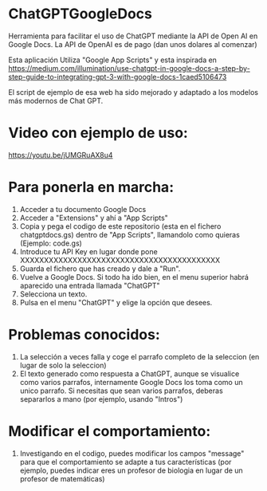 # ChatGPTGoogleDocs
Herramienta para facilitar el uso de ChatGPT mediante la API de Open AI en Google Docs.
La API de OpenAI es de pago (dan unos dolares al comenzar)

Esta aplicación Utiliza "Google App Scripts" y esta inspirada en https://medium.com/illumination/use-chatgpt-in-google-docs-a-step-by-step-guide-to-integrating-gpt-3-with-google-docs-1caed5106473 

El script de ejemplo de esa web ha sido mejorado y adaptado a los modelos más modernos de Chat GPT.

# Video con ejemplo de uso:
https://youtu.be/jUMGRuAX8u4

# Para ponerla en marcha:
1) Acceder a tu documento Google Docs
2) Acceder a "Extensions" y ahí a "App Scripts"
3) Copia y pega el codigo de este repositorio (esta en el fichero chatgptdocs.gs) dentro de "App Scripts", llamandolo como quieras (Ejemplo: code.gs)
4) Introduce tu API Key en lugar donde pone XXXXXXXXXXXXXXXXXXXXXXXXXXXXXXXXXXXXXXXXXX
5) Guarda el fichero que has creado y dale a "Run".
6) Vuelve a Google Docs. Si todo ha ido bien, en el menu superior habrá aparecido una entrada llamada "ChatGPT"
7) Selecciona un texto.
8) Pulsa en el menu "ChatGPT" y elige la opción que desees.

# Problemas conocidos:
1) La selección a veces falla y coge el parrafo completo de la seleccion (en lugar de solo la seleccion)
2) El texto generado como respuesta a ChatGPT, aunque se visualice como varios parrafos, internamente Google Docs los toma como un unico parrafo. Si necesitas que sean varios parrafos, deberas separarlos a mano (por ejemplo, usando "Intros")

# Modificar el comportamiento:
1) Investigando en el codigo, puedes modificar los campos "message" para que el comportamiento se adapte a tus características (por ejemplo, puedes indicar eres un profesor de biologia en lugar de un profesor de matemáticas)

